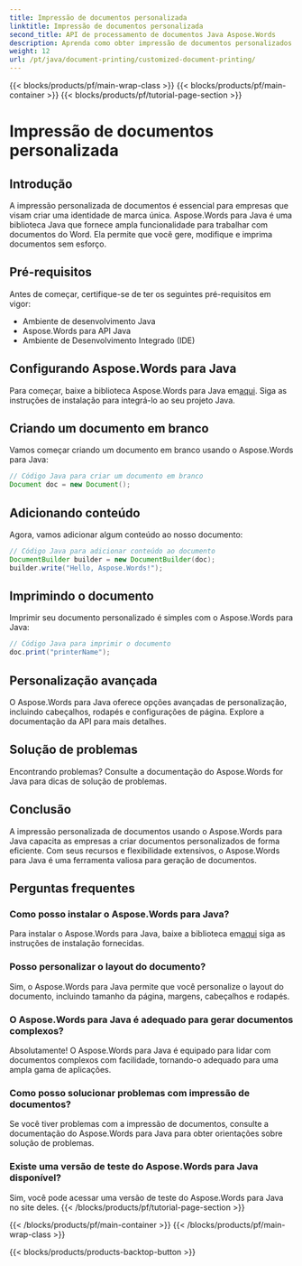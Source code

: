 ```yaml
---
title: Impressão de documentos personalizada
linktitle: Impressão de documentos personalizada
second_title: API de processamento de documentos Java Aspose.Words
description: Aprenda como obter impressão de documentos personalizados sem esforço com o Aspose.Words para Java. Este guia passo a passo abrange tudo, desde a configuração até a personalização avançada.
weight: 12
url: /pt/java/document-printing/customized-document-printing/
---
```


{{< blocks/products/pf/main-wrap-class >}}
{{< blocks/products/pf/main-container >}}
{{< blocks/products/pf/tutorial-page-section >}}

# Impressão de documentos personalizada


## Introdução

A impressão personalizada de documentos é essencial para empresas que visam criar uma identidade de marca única. Aspose.Words para Java é uma biblioteca Java que fornece ampla funcionalidade para trabalhar com documentos do Word. Ela permite que você gere, modifique e imprima documentos sem esforço.

## Pré-requisitos

Antes de começar, certifique-se de ter os seguintes pré-requisitos em vigor:

- Ambiente de desenvolvimento Java
- Aspose.Words para API Java
- Ambiente de Desenvolvimento Integrado (IDE)

## Configurando Aspose.Words para Java

 Para começar, baixe a biblioteca Aspose.Words para Java em[aqui](https://releases.aspose.com/words/java/). Siga as instruções de instalação para integrá-lo ao seu projeto Java.

## Criando um documento em branco

Vamos começar criando um documento em branco usando o Aspose.Words para Java:

```java
// Código Java para criar um documento em branco
Document doc = new Document();
```

## Adicionando conteúdo

Agora, vamos adicionar algum conteúdo ao nosso documento:

```java
// Código Java para adicionar conteúdo ao documento
DocumentBuilder builder = new DocumentBuilder(doc);
builder.write("Hello, Aspose.Words!");
```

## Imprimindo o documento

Imprimir seu documento personalizado é simples com o Aspose.Words para Java:

```java
// Código Java para imprimir o documento
doc.print("printerName");
```

## Personalização avançada

O Aspose.Words para Java oferece opções avançadas de personalização, incluindo cabeçalhos, rodapés e configurações de página. Explore a documentação da API para mais detalhes.

## Solução de problemas

Encontrando problemas? Consulte a documentação do Aspose.Words for Java para dicas de solução de problemas.

## Conclusão

A impressão personalizada de documentos usando o Aspose.Words para Java capacita as empresas a criar documentos personalizados de forma eficiente. Com seus recursos e flexibilidade extensivos, o Aspose.Words para Java é uma ferramenta valiosa para geração de documentos.

## Perguntas frequentes

### Como posso instalar o Aspose.Words para Java?

 Para instalar o Aspose.Words para Java, baixe a biblioteca em[aqui](https://releases.aspose.com/words/java/) siga as instruções de instalação fornecidas.

### Posso personalizar o layout do documento?

Sim, o Aspose.Words para Java permite que você personalize o layout do documento, incluindo tamanho da página, margens, cabeçalhos e rodapés.

### O Aspose.Words para Java é adequado para gerar documentos complexos?

Absolutamente! O Aspose.Words para Java é equipado para lidar com documentos complexos com facilidade, tornando-o adequado para uma ampla gama de aplicações.

### Como posso solucionar problemas com impressão de documentos?

Se você tiver problemas com a impressão de documentos, consulte a documentação do Aspose.Words para Java para obter orientações sobre solução de problemas.

### Existe uma versão de teste do Aspose.Words para Java disponível?

Sim, você pode acessar uma versão de teste do Aspose.Words para Java no site deles.
{{< /blocks/products/pf/tutorial-page-section >}}

{{< /blocks/products/pf/main-container >}}
{{< /blocks/products/pf/main-wrap-class >}}

{{< blocks/products/products-backtop-button >}}
